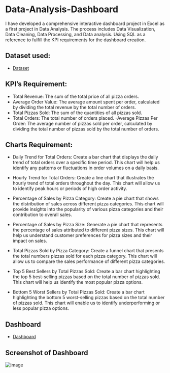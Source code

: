 # Data-Analysis-Dashboard

I have developed a comprehensive interactive dashboard project in Excel as a first project in Data Analysis. The process includes Data Visualization, Data Cleaning, Data Processing, and Data analysis. Using SQL as a reference to fulfill the KPI requirements for the dashboard creation.
## Dataset used:
-  <a href="https://github.com/HaiderrX/Data-Analysis_Dashboard/blob/main/pizza_sales%20excel%20file.xlsx">Dataset</a>

## KPI’s Requirement:

- Total Revenue: The sum of the total price of all pizza orders.
- Average Order Value: The average amount spent per order, calculated by dividing the total revenue by the total number of orders.
- Total Pizzas Sold: The sum of the quantities of all pizzas sold.
- Total Orders: The total number of orders placed.
-Average Pizzas Per Order: The average number of pizzas sold per order, calculated by dividing the total number of pizzas sold by the total number of orders.

## Charts Requirement:

- Daily Trend for Total Orders: Create a bar chart that displays the daily trend of total orders over a specific time period. This chart will help us identify any patterns or fluctuations in order volumes on a daily basis.
  
- Hourly Trend for Total Orders: Create a line chart that illustrates the hourly trend of total orders throughout the day. This chart will allow us to identify peak hours or periods of high order activity.

- Percentage of Sales by Pizza Category: Create a pie chart that shows the distribution of sales across different pizza categories. This chart will provide insights into the popularity of various pizza categories and their contribution to overall sales.
  
- Percentage of Sales by Pizza Size: Generate a pie chart that represents the percentage of sales attributed to different pizza sizes. This chart will help us understand customer preferences for pizza sizes and their impact on sales.
- Total Pizzas Sold by Pizza Category: Create a funnel chart that presents the total numbers pizzas sold for each pizza category. This chart will allow us to compare the sales performance of different pizza categories.
  
- Top 5 Best Sellers by Total Pizzas Sold: Create a bar chart highlighting the top 5 best-selling pizzas based on the total number of pizzas sold. This chart will help us identify the most popular pizza options.
- Bottom 5 Worst Sellers by Total Pizzas Sold: Create a bar chart highlighting the bottom 5 worst-selling pizzas based on the total number of pizzas sold. This chart will enable us to identify underperforming or less popular pizza options.

## Dashboard
-  <a href="https://github.com/HaiderrX/Data-Analysis_Dashboard/blob/main/PizzaDB.xlsx">Dashboard</a>

## Screenshot of Dashboard
![image](https://github.com/user-attachments/assets/fd8a1f82-bc1d-4ada-bb82-12660dd3a4a7)
